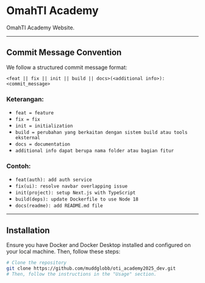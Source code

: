 # OmahTI Academy

OmahTI Academy Website.


---

## Commit Message Convention

We follow a structured commit message format:

```
<feat || fix || init || build || docs>(<additional info>): <commit_message>
```
### Keterangan:
- `feat = feature`
- `fix = fix`
- `init = initialization`
- `build = perubahan yang berkaitan dengan sistem build atau tools eksternal`
- `docs = documentation`
- `additional info dapat berupa nama folder atau bagian fitur`
### Contoh:
- `feat(auth): add auth service`
- `fix(ui): resolve navbar overlapping issue`
- `init(project): setup Next.js with TypeScript`
- `build(deps): update Dockerfile to use Node 18`
- `docs(readme): add README.md file`

---

## Installation

Ensure you have Docker and Docker Desktop installed and configured on your local machine. Then, follow these steps:
```bash
# Clone the repository
git clone https://github.com/muddglobb/oti_academy2025_dev.git
# Then, follow the instructions in the "Usage" section.
```
